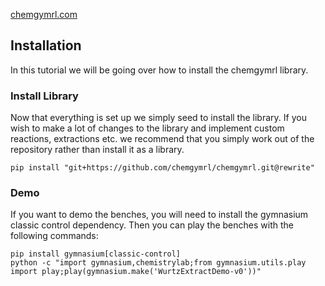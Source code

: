 [chemgymrl.com](https://chemgymrl.com/)

## Installation

In this tutorial we will be going over how to install the chemgymrl library. 



### Install Library
Now that everything is set up we simply seed to install the library. If you wish to make a lot of changes to the library and implement custom reactions, extractions etc. we recommend that you simply work out of the repository rather than install it as a library.
 
```commandline
pip install "git+https://github.com/chemgymrl/chemgymrl.git@rewrite"
```



### Demo

If you want to demo the benches, you will need to install the gymnasium classic control dependency. Then you can play the benches with the following commands:
```commandline
pip install gymnasium[classic-control]
python -c "import gymnasium,chemistrylab;from gymnasium.utils.play import play;play(gymnasium.make('WurtzExtractDemo-v0'))"
```